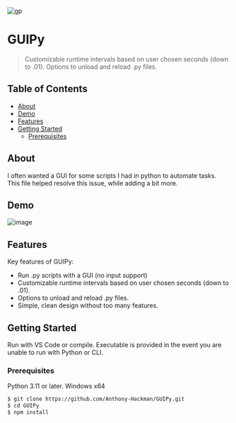 ![gp](https://github.com/Anthony-Hackman/GUIPy/assets/143662667/76206bb0-fdaf-48f1-9cfe-764bda14d402)

# GUIPy

> Customizable runtime intervals based on user chosen seconds (down to .01). Options to unload and reload .py files.

## Table of Contents

- [About](#about)
- [Demo](#demo)
- [Features](#features)
- [Getting Started](#getting-started)
  - [Prerequisites](#prerequisites)

## About

I often wanted a GUI for some scripts I had in python to automate tasks. This file helped resolve this issue, while adding a bit more.

## Demo

![image](https://github.com/Anthony-Hackman/GUIPy/assets/143662667/30e169a1-a485-4ffe-8ee9-dd00e648ba9a)

## Features

Key features of GUIPy:
- Run .py scripts with a GUI (no input support)
- Customizable runtime intervals based on user chosen seconds (down to .01).
- Options to unload and reload .py files.
- Simple, clean design without too many features.

## Getting Started

Run with VS Code or compile. Executable is provided in the event you are unable to run with Python or CLI. 

### Prerequisites

Python 3.11 or later. Windows x64

```bash
$ git clone https://github.com/Anthony-Hackman/GUIPy.git
$ cd GUIPy
$ npm install
